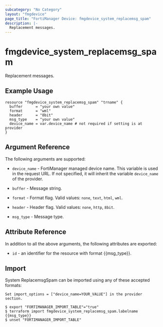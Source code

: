 ```yaml
---
subcategory: "No Category"
layout: "fmgdevice"
page_title: "FortiManager Device: fmgdevice_system_replacemsg_spam"
description: |-
  Replacement messages.
---
```


# fmgdevice_system_replacemsg_spam
Replacement messages.

## Example Usage

```hcl
resource "fmgdevice_system_replacemsg_spam" "trname" {
  buffer      = "your own value"
  format      = "wml"
  header      = "8bit"
  msg_type    = "your own value"
  device_name = var.device_name # not required if setting is at provider
}
```

## Argument Reference


The following arguments are supported:

* `device_name` - FortiManager managed device name. This variable is used in the request URL. If not specified, it will inherit the variable `device_name` of the provider.

* `buffer` - Message string.
* `format` - Format flag. Valid values: `none`, `text`, `html`, `wml`.

* `header` - Header flag. Valid values: `none`, `http`, `8bit`.

* `msg_type` - Message type.


## Attribute Reference

In addition to all the above arguments, the following attributes are exported:
* `id` - an identifier for the resource with format {{msg_type}}.

## Import

System ReplacemsgSpam can be imported using any of these accepted formats:
```
Set import_options = ["device_name=YOUR_VALUE"] in the provider section.

$ export "FORTIMANAGER_IMPORT_TABLE"="true"
$ terraform import fmgdevice_system_replacemsg_spam.labelname {{msg_type}}
$ unset "FORTIMANAGER_IMPORT_TABLE"
```

